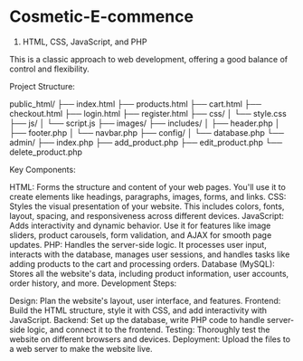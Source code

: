 # Cosmetic-E-commence
1. HTML, CSS, JavaScript, and PHP

This is a classic approach to web development, offering a good balance of control and flexibility.

Project Structure:

public_html/
├── index.html
├── products.html
├── cart.html
├── checkout.html
├── login.html
├── register.html
├── css/
│   └── style.css
├── js/
│   └── script.js
├── images/
├── includes/
│   ├── header.php
│   ├── footer.php
│   └── navbar.php
├── config/
│   └── database.php
└── admin/
    ├── index.php
    ├── add_product.php
    ├── edit_product.php
    └── delete_product.php

Key Components:

HTML: Forms the structure and content of your web pages. You'll use it to create elements like headings, paragraphs, images, forms, and links.
CSS: Styles the visual presentation of your website. This includes colors, fonts, layout, spacing, and responsiveness across different devices.
JavaScript: Adds interactivity and dynamic behavior. Use it for features like image sliders, product carousels, form validation, and AJAX for smooth page updates.
PHP: Handles the server-side logic. It processes user input, interacts with the database, manages user sessions, and handles tasks like adding products to the cart and processing orders.
Database (MySQL): Stores all the website's data, including product information, user accounts, order history, and more.
Development Steps:

Design: Plan the website's layout, user interface, and features.
Frontend: Build the HTML structure, style it with CSS, and add interactivity with JavaScript.
Backend: Set up the database, write PHP code to handle server-side logic, and connect it to the frontend.
Testing: Thoroughly test the website on different browsers and devices.
Deployment: Upload the files to a web server to make the website live.
